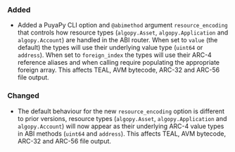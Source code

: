 <!--
A new scriv changelog fragment.

Uncomment the section that is right (remove the HTML comment wrapper).
For top level release notes, leave all the headers commented out.
-->

<!--
### Removed

- A bullet item for the Removed category.

-->
### Added

- Added a PuyaPy CLI option and `@abimethod` argument `resource_encoding` that controls how 
  resource types (`algopy.Asset`, `algopy.Application` and `algopy.Account`) are handled in the 
  ABI router. 
  When set to `value` (the default) the types will use their underlying value type (`uint64` or `address`).
  When set to `foreign_index` the types will use their ARC-4 reference aliases and when calling 
  require populating the appropriate foreign array. 
  This affects TEAL, AVM bytecode, ARC-32 and ARC-56 file output.

### Changed
- The default behaviour for the new `resource_encoding` option is different to prior versions, resource
  types (`algopy.Asset`, `algopy.Application` and `algopy.Account`) will now appear as their underlying
  ARC-4 value types in ABI methods (`uint64` and `address`).
  This affects TEAL, AVM bytecode, ARC-32 and ARC-56 file output.

<!--
### Deprecated

- A bullet item for the Deprecated category.

-->
<!--
### Fixed

- A bullet item for the Fixed category.

-->
<!--
### Security

- A bullet item for the Security category.

-->
